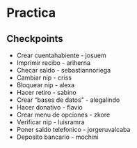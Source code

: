 # Practica

## Checkpoints
* Crear cuentahabiente - josuem
* Imprimir recibo - ariherna
* Checar saldo - sebastiannoriega
* Cambiar nip - criss
* Bloquear nip - alexa
* Hacer retiro - sabino
* Crear “bases de datos" - alegalindo
* Hacer donativo - flavio
* Crear menu de opciones - zkore
* Verificar nip - luisramra
* Poner saldo telefonico - jorgeruvalcaba
* Deposito bancario - mochini
